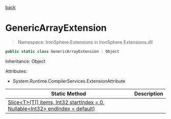 ﻿[back](/IronSphere.Extensions/types)

# GenericArrayExtension

> Namespace: IronSphere.Extensions in  IronSphere.Extensions.dll



```csharp
public static class GenericArrayExtension : Object
```
Inheritance: Object



Attributes:
        
* System.Runtime.CompilerServices.ExtensionAttribute




| Static Method | Description |
| --- | --- |
| [Slice&lt;T&gt;(T[] items, Int32 startIndex = 0, Nullable&lt;Int32&gt; endIndex = default)](GenericArrayExtension_Slice-T-(T[],Int32,Nullable-Int32-)) |  |
